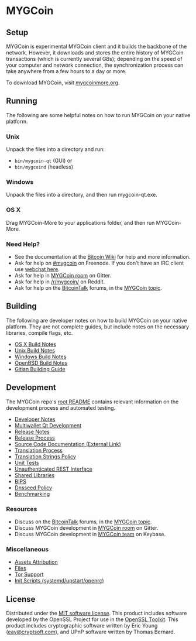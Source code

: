 MYGCoin
=============

Setup
---------------------
MYGCoin is experimental MYGCoin client and it builds the backbone of the network. However, it downloads and stores the entire history of MYGCoin transactions (which is currently several GBs); depending on the speed of your computer and network connection, the synchronization process can take anywhere from a few hours to a day or more.

To download MYGCoin, visit [mygcoinmore.org](https://mygcoinmore.org).

Running
---------------------
The following are some helpful notes on how to run MYGCoin on your native platform.

### Unix

Unpack the files into a directory and run:

- `bin/mygcoin-qt` (GUI) or
- `bin/mygcoind` (headless)

### Windows

Unpack the files into a directory, and then run mygcoin-qt.exe.

### OS X

Drag MYGCoin-More to your applications folder, and then run MYGCoin-More.

### Need Help?

* See the documentation at the [Bitcoin Wiki](https://en.bitcoin.it/wiki/Main_Page)
for help and more information.
* Ask for help on [#mygcoin](http://webchat.freenode.net?channels=mygcoin) on Freenode. If you don't have an IRC client use [webchat here](http://webchat.freenode.net?channels=mygcoin).
* Ask for help in [MYGCoin room](https://gitter.im/MYGCoin_Hub) on Gitter.
* Ask for help in [/r/mygcoin/](https://nm.reddit.com/r/mygcoin/) on Reddit.
* Ask for help on the [BitcoinTalk](https://bitcointalk.org/) forums, in the [MYGCoin topic](https://bitcointalk.org/index.php?topic=3017838.new#new).

Building
---------------------
The following are developer notes on how to build MYGCoin on your native platform. They are not complete guides, but include notes on the necessary libraries, compile flags, etc.

- [OS X Build Notes](build-osx.md)
- [Unix Build Notes](build-unix.md)
- [Windows Build Notes](build-windows.md)
- [OpenBSD Build Notes](build-openbsd.md)
- [Gitian Building Guide](gitian-building.md)

Development
---------------------
The MYGCoin repo's [root README](/README.md) contains relevant information on the development process and automated testing.

- [Developer Notes](developer-notes.md)
- [Multiwallet Qt Development](multiwallet-qt.md)
- [Release Notes](release-notes.md)
- [Release Process](release-process.md)
- [Source Code Documentation (External Link)](https://dev.visucore.com/bitcoin/doxygen/)
- [Translation Process](translation_process.md)
- [Translation Strings Policy](translation_strings_policy.md)
- [Unit Tests](unit-tests.md)
- [Unauthenticated REST Interface](REST-interface.md)
- [Shared Libraries](shared-libraries.md)
- [BIPS](bips.md)
- [Dnsseed Policy](dnsseed-policy.md)
- [Benchmarking](benchmarking.md)

### Resources
* Discuss on the [BitcoinTalk](https://bitcointalk.org/) forums, in the [MYGCoin topic](https://bitcointalk.org/index.php?topic=3017838.new#new).
* Discuss MYGCoin development in [MYGCoin room](https://gitter.im/MYGCoin_Hub) on Gitter.
* Discuss MYGCoin development in [MYGCoin team](https://keybase.io/team/mygcoin) on Keybase.

### Miscellaneous
- [Assets Attribution](assets-attribution.md)
- [Files](files.md)
- [Tor Support](tor.md)
- [Init Scripts (systemd/upstart/openrc)](init.md)

License
---------------------
Distributed under the [MIT software license](http://www.opensource.org/licenses/mit-license.php).
This product includes software developed by the OpenSSL Project for use in the [OpenSSL Toolkit](https://www.openssl.org/). This product includes
cryptographic software written by Eric Young ([eay@cryptsoft.com](mailto:eay@cryptsoft.com)), and UPnP software written by Thomas Bernard.
